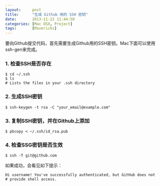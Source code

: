 ```yaml
---
layout:     post
title:      "生成 Github 用的 SSH 密钥"
date:       2013-11-22 11:44:50
categories: [Mac OSX, Project]
tags:       [Mavericks]
---
```


要向Github提交代码，首先需要生成Github用的SSH密钥。Mac下面可以使用ssh-gen来完成。
<!--more-->

### 1. 检查SSH是否存在

```shell
$ cd ~/.ssh
$ ls
# Lists the files in your .ssh directory
```

### 2. 生成SSH密钥

```shell
$ ssh-keygen -t rsa -C "your_email@example.com"
```

### 3. 复制SSH密钥，并在Github上添加

```shell
$ pbcopy < ~/.ssh/id_rsa.pub
```

### 4. 检查SSG密钥是否生效

```shell
$ ssh -T git@github.com
```

如果成功，会看见如下提示：

```shell
Hi username! You've successfully authenticated, but GitHub does not
# provide shell access.
```
